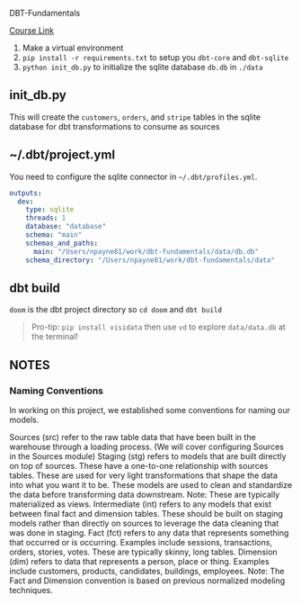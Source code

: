DBT-Fundamentals

[Course Link](https://courses.getdbt.com/courses/take/fundamentals)

1. Make a virtual environment
2. `pip install -r requirements.txt` to setup you `dbt-core` and `dbt-sqlite`
3. `python init_db.py` to initialize the sqlite database `db.db` in `./data`

## init_db.py

This will create the `customers`, `orders`, and `stripe` tables in the sqlite
database for dbt transformations to consume as sources

## ~/.dbt/project.yml

You need to configure the sqlite connector in `~/.dbt/profiles.yml`.

```yaml
outputs:
  dev:
    type: sqlite
    threads: 1
    database: "database"
    schema: "main"
    schemas_and_paths:
      main: "/Users/npayne81/work/dbt-fundamentals/data/db.db"
    schema_directory: "/Users/npayne81/work/dbt-fundamentals/data"
```

## dbt build

`doom` is the dbt project directory so `cd doom` and `dbt build`

> Pro-tip: `pip install visidata` then use `vd` to explore `data/data.db` at the terminal!

## NOTES

### Naming Conventions

In working on this project, we established some conventions for naming our models.

Sources (src) refer to the raw table data that have been built in the warehouse through a loading process. (We will cover configuring Sources in the Sources module)
Staging (stg) refers to models that are built directly on top of sources. These have a one-to-one relationship with sources tables. These are used for very light transformations that shape the data into what you want it to be. These models are used to clean and standardize the data before transforming data downstream. Note: These are typically materialized as views.
Intermediate (int) refers to any models that exist between final fact and dimension tables. These should be built on staging models rather than directly on sources to leverage the data cleaning that was done in staging.
Fact (fct) refers to any data that represents something that occurred or is occurring. Examples include sessions, transactions, orders, stories, votes. These are typically skinny, long tables.
Dimension (dim) refers to data that represents a person, place or thing. Examples include customers, products, candidates, buildings, employees.
Note: The Fact and Dimension convention is based on previous normalized modeling techniques.
